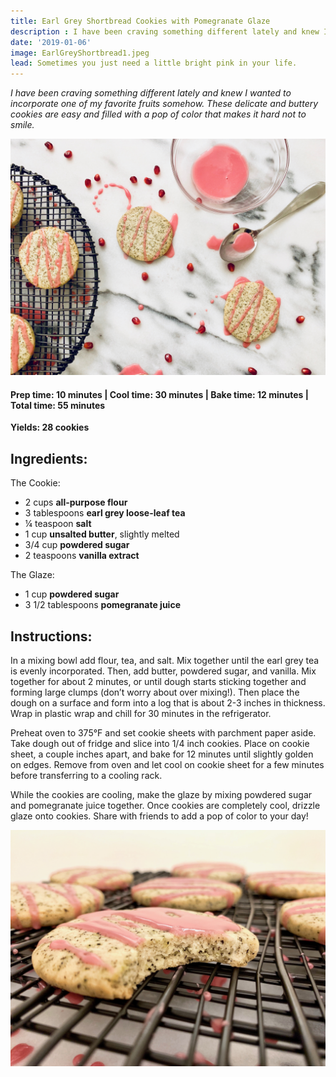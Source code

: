 ```yaml
---
title: Earl Grey Shortbread Cookies with Pomegranate Glaze
description : I have been craving something different lately and knew I wanted to incorporate one of my favorite fruits somehow. These delicate and buttery cookies are easy and filled with a pop of color that makes it hard not to smile.
date: '2019-01-06'
image: EarlGreyShortbread1.jpeg
lead: Sometimes you just need a little bright pink in your life. 
---
```

*I have been craving something different lately and knew I wanted to incorporate one of my favorite fruits somehow. These delicate and buttery cookies are easy and filled with a pop of color that makes it hard not to smile.*
 
![](EarlGreyShortbread2.jpeg)

#### Prep time: 10 minutes | Cool time: 30 minutes | Bake time: 12 minutes | Total time: 55 minutes

**Yields: 28 cookies** 

## Ingredients:

The Cookie:
- 2 cups **all-purpose flour**
- 3 tablespoons **earl grey loose-leaf tea**
- ¼ teaspoon **salt**
- 1 cup **unsalted butter**, slightly melted
- 3/4 cup **powdered sugar**
- 2 teaspoons **vanilla extract**

The Glaze:
- 1 cup **powdered sugar**
- 3 1/2 tablespoons **pomegranate juice**

## Instructions:

In a mixing bowl add flour, tea, and salt. Mix together until the earl grey tea is evenly incorporated. Then, add butter, powdered sugar, and vanilla. Mix together for about 2 minutes, or until dough starts sticking together and forming large clumps (don’t worry about over mixing!). Then place the dough on a surface and form into a log that is about 2-3 inches in thickness. Wrap in plastic wrap and chill for 30 minutes in the refrigerator. 

Preheat oven to 375°F and set cookie sheets with parchment paper aside. Take dough out of fridge and slice into 1/4 inch cookies. Place on cookie sheet, a couple inches apart, and bake for 12 minutes until slightly golden on edges. Remove from oven and let cool on cookie sheet for a few minutes before transferring to a cooling rack. 

While the cookies are cooling, make the glaze by mixing powdered sugar and pomegranate juice together. Once cookies are completely cool, drizzle glaze onto cookies. Share with friends to add a pop of color to your day! 

![](EarlGreyShortbread3.jpeg)

